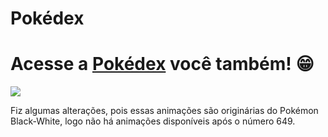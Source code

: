 # Pokédex

<h1>Acesse a <a href="https://omatheusmesmo.github.io/pokedex/">Pokédex</a> você também! 😁</h1>
<a href="https://omatheusmesmo.github.io/pokedex/"><img src="Pokedex animada.gif"></a>
<p>Fiz algumas alterações, pois essas animações são originárias do Pokémon Black-White, logo não há animações disponíveis após o número 649.</p>
